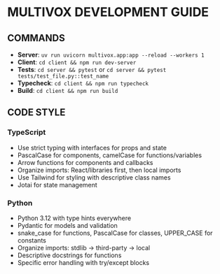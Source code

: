 # MULTIVOX DEVELOPMENT GUIDE

## COMMANDS
- **Server**: `uv run uvicorn multivox.app:app --reload --workers 1`
- **Client**: `cd client && npm run dev-server`
- **Tests**: `cd server && pytest` or `cd server && pytest tests/test_file.py::test_name`
- **Typecheck**: `cd client && npm run typecheck`
- **Build**: `cd client && npm run build`

## CODE STYLE
### TypeScript
- Use strict typing with interfaces for props and state
- PascalCase for components, camelCase for functions/variables
- Arrow functions for components and callbacks
- Organize imports: React/libraries first, then local imports
- Use Tailwind for styling with descriptive class names
- Jotai for state management

### Python
- Python 3.12 with type hints everywhere
- Pydantic for models and validation
- snake_case for functions, PascalCase for classes, UPPER_CASE for constants
- Organize imports: stdlib → third-party → local
- Descriptive docstrings for functions
- Specific error handling with try/except blocks
